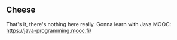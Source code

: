 ## Cheese
That's it, there's nothing here really. Gonna learn with Java MOOC: https://java-programming.mooc.fi/